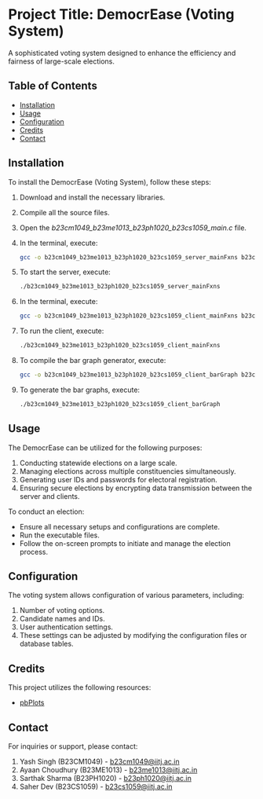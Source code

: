 # Project Title: DemocrEase (Voting System)

A sophisticated voting system designed to enhance the efficiency and fairness of large-scale elections.

## Table of Contents

- [Installation](#installation)
- [Usage](#usage)
- [Configuration](#configuration)
- [Credits](#credits)
- [Contact](#contact)

## Installation

To install the DemocrEase (Voting System), follow these steps:

1. Download and install the necessary libraries.

2. Compile all the source files.

3. Open the *b23cm1049_b23me1013_b23ph1020_b23cs1059_main.c* file.

4. In the terminal, execute:

    ```sh
    gcc -o b23cm1049_b23me1013_b23ph1020_b23cs1059_server_mainFxns b23cm1049_b23me1013_b23ph1020_b23cs1059_server_mainFxns.c -lws2_32
    ```

5. To start the server, execute:

    ```sh
    ./b23cm1049_b23me1013_b23ph1020_b23cs1059_server_mainFxns
    ```

6. In the terminal, execute:

    ```sh
    gcc -o b23cm1049_b23me1013_b23ph1020_b23cs1059_client_mainFxns b23cm1049_b23me1013_b23ph1020_b23cs1059_client_mainFxns.c -lws2_32
    ```

7. To run the client, execute:

    ```sh
    ./b23cm1049_b23me1013_b23ph1020_b23cs1059_client_mainFxns
    ```

8. To compile the bar graph generator, execute:

    ```sh
    gcc -o b23cm1049_b23me1013_b23ph1020_b23cs1059_client_barGraph b23cm1049_b23me1013_b23ph1020_b23cs1059_client_barGraph.c pbPlots.c supportLib.c -lm
    ```

9. To generate the bar graphs, execute:

    ```sh
    ./b23cm1049_b23me1013_b23ph1020_b23cs1059_client_barGraph
    ```

## Usage

The DemocrEase can be utilized for the following purposes:

1. Conducting statewide elections on a large scale.
2. Managing elections across multiple constituencies simultaneously.
3. Generating user IDs and passwords for electoral registration.
4. Ensuring secure elections by encrypting data transmission between the server and clients.

To conduct an election:

- Ensure all necessary setups and configurations are complete.
- Run the executable files.
- Follow the on-screen prompts to initiate and manage the election process.

## Configuration

The voting system allows configuration of various parameters, including:

1. Number of voting options.
2. Candidate names and IDs.
3. User authentication settings.
4. These settings can be adjusted by modifying the configuration files or database tables.

## Credits

This project utilizes the following resources:

- [pbPlots](https://github.com/InductiveComputerScience/pbPlots/blob/master/C/pbPlots.h)

## Contact

For inquiries or support, please contact:

1. Yash Singh (B23CM1049) - b23cm1049@iitj.ac.in
2. Ayaan Choudhury (B23ME1013) - b23me1013@iitj.ac.in
3. Sarthak Sharma (B23PH1020) - b23ph1020@iitj.ac.in
4. Saher Dev (B23CS1059) - b23cs1059@iitj.ac.in

